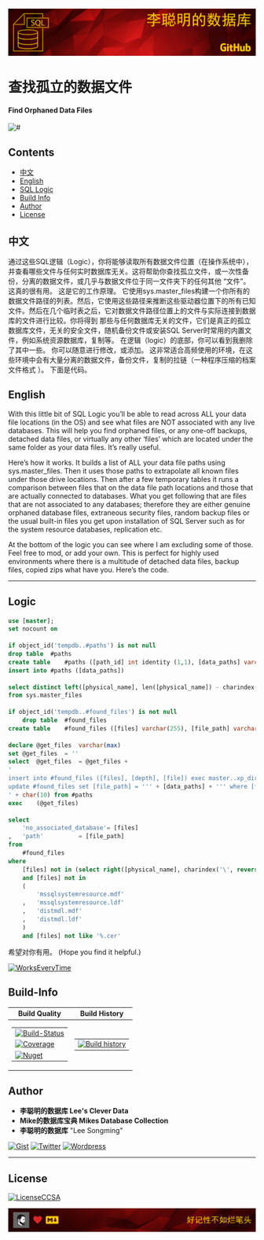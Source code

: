 ![CLEVER DATA GIT REPO](https://raw.githubusercontent.com/LiCongMingDeShujuku/git-resources/master/0-clever-data-github.png "李聪明的数据库")

# 查找孤立的数据文件
#### Find Orphaned Data Files

![#](images/##############?raw=true "#")

## Contents

- [中文](#中文)
- [English](#English)
- [SQL Logic](#Logic)
- [Build Info](#Build-Info)
- [Author](#Author)
- [License](#License) 


## 中文
通过这些SQL逻辑（Logic），你将能够读取所有数据文件位置（在操作系统中），并查看哪些文件与任何实时数据库无关。这将帮助你查找孤立文件，或一次性备份，分离的数据文件，或几乎与数据文件位于同一文件夹下的任何其他
“文件”。 这真的很有用。
这是它的工作原理。 它使用sys.master_files构建一个你所有的数据文件路径的列表。然后，它使用这些路径来推断这些驱动器位置下的所有已知文件。然后在几个临时表之后，它对数据文件路径位置上的文件与实际连接到数据库的文件进行比较。你将得到
那些与任何数据库无关的文件，它们是真正的孤立数据库文件，无关的安全文件，随机备份文件或安装SQL Server时常用的内置文件，例如系统资源数据库，复制等。
在逻辑（logic）的底部，你可以看到我删除了其中一些。 你可以随意进行修改，或添加。 这非常适合高频使用的环境，在这些环境中会有大量分离的数据文件，备份文件，复制的拉链（一种程序压缩的档案文件格式
）。
下面是代码。



## English
With this little bit of SQL Logic you’ll be able to read across ALL your data file locations (in the OS) and see what files are NOT associated with any live databases. This will help you find orphaned files, or any one-off backups, detached data files, or virtually any other ‘files’ which are located under the same folder as your data files. It’s really useful.

Here’s how it works. It builds a list of ALL your data file paths using sys.master_files. Then it uses those paths to extrapolate all known files under those drive locations. Then after a few temporary tables it runs a comparison between files that on the data file path locations and those that are actually connected to databases. What you get following that are files that are not associated to any databases; therefore they are either genuine orphaned database files, extraneous security files, random backup files or the usual built-in files you get upon installation of SQL Server such as for the system resource databases, replication etc.

At the bottom of the logic you can see where I am excluding some of those. Feel free to mod, or add your own. This is perfect for highly used environments where there is a multitude of detached data files, backup files, copied zips what have you.
Here’s the code.



---
## Logic
```SQL
use [master];
set nocount on
 
if object_id('tempdb..#paths') is not null
drop table  #paths
create table    #paths ([path_id] int identity (1,1), [data_paths] varchar(255))
insert into #paths ([data_paths])
 
select distinct left([physical_name], len([physical_name]) - charindex('\', reverse([physical_name])) -0)
from sys.master_files
 
if object_id('tempdb..#found_files') is not null
    drop table  #found_files
create table    #found_files ([files] varchar(255), [file_path] varchar(255), [depth] int, [file] int)
 
declare @get_files  varchar(max)
set @get_files  = ''
select  @get_files  = @get_files +
'
insert into #found_files ([files], [depth], [file]) exec master..xp_dirtree ''' + [data_paths] + ''', 1,1;
update #found_files set [file_path] = ''' + [data_paths] + ''' where [file_path] is null;
' + char(10) from #paths
exec    (@get_files)
 
select
    'no_associated_database'= [files]
,   'path'          = [file_path]
from 
    #found_files
where
    [files] not in (select right([physical_name], charindex('\', reverse([physical_name])) - 1) from sys.master_files)
    and [files] not in
    (
        'mssqlsystemresource.mdf'
    ,   'mssqlsystemresource.ldf'
    ,   'distmdl.mdf'
    ,   'distmdl.ldf'
    )
    and [files] not like '%.cer'
```
希望对你有用。 (Hope you find it helpful.)


[![WorksEveryTime](https://forthebadge.com/images/badges/60-percent-of-the-time-works-every-time.svg)](https://shitday.de/)

## Build-Info

| Build Quality | Build History |
|--|--|
|<table><tr><td>[![Build-Status](https://ci.appveyor.com/api/projects/status/pjxh5g91jpbh7t84?svg?style=flat-square)](#)</td></tr><tr><td>[![Coverage](https://coveralls.io/repos/github/tygerbytes/ResourceFitness/badge.svg?style=flat-square)](#)</td></tr><tr><td>[![Nuget](https://img.shields.io/nuget/v/TW.Resfit.Core.svg?style=flat-square)](#)</td></tr></table>|<table><tr><td>[![Build history](https://buildstats.info/appveyor/chart/tygerbytes/resourcefitness)](#)</td></tr></table>|

## Author

- **李聪明的数据库 Lee's Clever Data**
- **Mike的数据库宝典 Mikes Database Collection**
- **李聪明的数据库** "Lee Songming"

[![Gist](https://img.shields.io/badge/Gist-李聪明的数据库-<COLOR>.svg)](https://gist.github.com/congmingshuju)
[![Twitter](https://img.shields.io/badge/Twitter-mike的数据库宝典-<COLOR>.svg)](https://twitter.com/mikesdatawork?lang=en)
[![Wordpress](https://img.shields.io/badge/Wordpress-mike的数据库宝典-<COLOR>.svg)](https://mikesdatawork.wordpress.com/)

---
## License
[![LicenseCCSA](https://img.shields.io/badge/License-CreativeCommonsSA-<COLOR>.svg)](https://creativecommons.org/share-your-work/licensing-types-examples/)

![Lee Songming](https://raw.githubusercontent.com/LiCongMingDeShujuku/git-resources/master/1-clever-data-github.png "李聪明的数据库")

